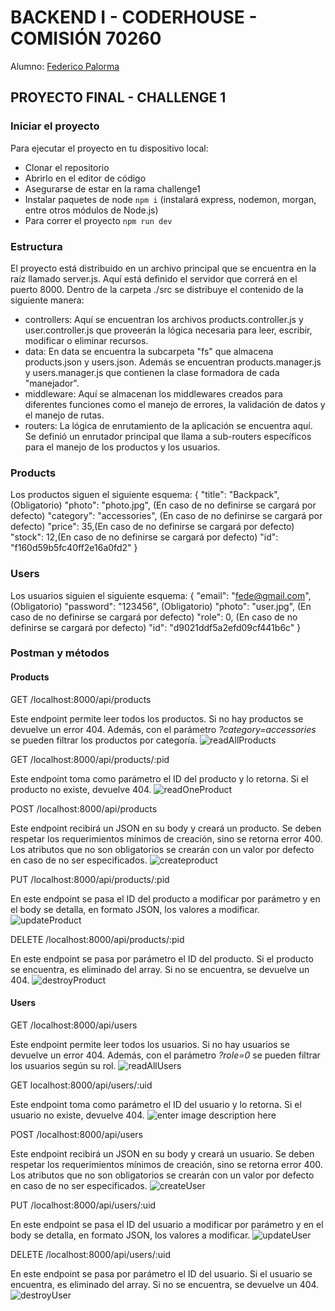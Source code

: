 # BACKEND I - CODERHOUSE - COMISIÓN 70260
Alumno: [Federico Palorma](https://www.linkedin.com/in/federico-palorma-dev/)
## PROYECTO FINAL - CHALLENGE 1
### Iniciar el proyecto
Para ejecutar el proyecto en tu dispositivo local:

 - Clonar el repositorio
 - Abrirlo en el editor de código
 - Asegurarse de estar en la rama challenge1
 - Instalar paquetes de node `npm i` (instalará express, nodemon, morgan, entre otros módulos de Node.js)
 - Para correr el proyecto `npm run dev`
 
 ### Estructura
 El proyecto está distribuido en un archivo principal que se encuentra en la raíz llamado server.js. Aquí está definido el servidor que correrá en el puerto 8000.
 Dentro de la carpeta ./src se distribuye el contenido de la siguiente manera:
 
 - controllers: Aquí se encuentran los archivos products.controller.js y user.controller.js que proveerán la lógica necesaria para leer, escribir, modificar o eliminar recursos.
 - data: En data se encuentra la subcarpeta "fs" que almacena products.json y users.json. Además se encuentran products.manager.js y users.manager.js que contienen la clase formadora de cada "manejador".
 - middleware: Aquí se almacenan los middlewares creados para diferentes funciones como el manejo de errores, la validación de datos y el manejo de rutas.
 - routers: La lógica de enrutamiento de la aplicación se encuentra aquí. Se definió un enrutador principal que llama a sub-routers específicos para el manejo de los productos y los usuarios.

### Products
Los productos siguen el siguiente esquema:
{
"title": "Backpack", (Obligatorio)
"photo": "photo.jpg", (En caso de no definirse se cargará por defecto)
"category": "accessories", (En caso de no definirse se cargará por defecto)
"price": 35,(En caso de no definirse se cargará por defecto)
"stock": 12,(En caso de no definirse se cargará por defecto)
"id": "f160d59b5fc40ff2e16a0fd2"
}
### Users
Los usuarios siguien el siguiente esquema:
{
"email": "fede@gmail.com", (Obligatorio)
"password": "123456", (Obligatorio)
"photo": "user.jpg", (En caso de no definirse se cargará por defecto)
"role": 0, (En caso de no definirse se cargará por defecto)
"id": "d9021ddf5a2efd09cf441b6c"
}
### Postman y métodos

#### Products
GET /localhost:8000/api/products 

Este endpoint permite leer todos los productos. Si no hay productos se devuelve un error 404. Además, con el parámetro *?category=accessories* se pueden filtrar los productos por categoría.
![readAllProducts](./public/assets/postman-ch1/readAllProducts.webp)

GET /localhost:8000/api/products/:pid

Este endpoint toma como parámetro el ID del producto y lo retorna. Si el producto no existe, devuelve 404.
![readOneProduct](./public/assets/postman-ch1/readOneProduct.webp)

POST /localhost:8000/api/products

Este endpoint recibirá un JSON en su body y creará un producto. Se deben respetar los requerimientos mínimos de creación, sino se retorna error 400.
Los atributos que no son obligatorios se crearán con un valor por defecto en caso de no ser especificados.
![createproduct](./public/assets/postman-ch1/createProduct.webp)

PUT /localhost:8000/api/products/:pid

En este endpoint se pasa el ID del producto a modificar por parámetro y en el body se detalla, en formato JSON, los valores a modificar.
![updateProduct](./public/assets/postman-ch1/updateProduct.webp)

DELETE /localhost:8000/api/products/:pid

En este endpoint se pasa por parámetro el ID del producto. Si el producto se encuentra, es eliminado del array. Si no se encuentra, se devuelve un 404.
![destroyProduct](./public/assets/postman-ch1/destroyProduct.webp)

#### Users
GET /localhost:8000/api/users

Este endpoint permite leer todos los usuarios. Si no hay usuarios se devuelve un error 404. Además, con el parámetro *?role=0* se pueden filtrar los usuarios según su rol.
![readAllUsers](./public/assets/postman-ch1/readAllUsers.webp)

GET localhost:8000/api/users/:uid

Este endpoint toma como parámetro el ID del usuario y lo retorna. Si el usuario no existe, devuelve 404.
![enter image description here](readOneUser.webp)

POST /localhost:8000/api/users

Este endpoint recibirá un JSON en su body y creará un usuario. Se deben respetar los requerimientos mínimos de creación, sino se retorna error 400.
Los atributos que no son obligatorios se crearán con un valor por defecto en caso de no ser especificados.
![createUser](./public/assets/postman-ch1/createUser.webp)

PUT /localhost:8000/api/users/:uid

En este endpoint se pasa el ID del usuario a modificar por parámetro y en el body se detalla, en formato JSON, los valores a modificar.
![updateUser](./public/assets/postman-ch1/updateUser.webp)

DELETE /localhost:8000/api/users/:uid

En este endpoint se pasa por parámetro el ID del usuario. Si el usuario se encuentra, es eliminado del array. Si no se encuentra, se devuelve un 404.
![destroyUser](./public/assets/postman-ch1/destroyUser.webp)